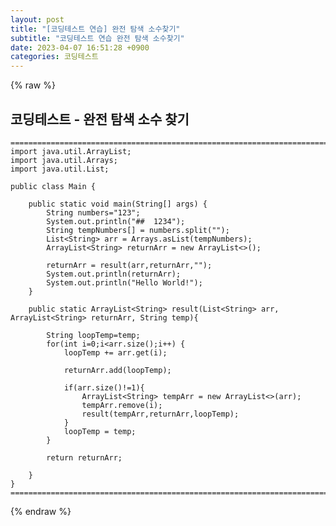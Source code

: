 ```yaml
---  
layout: post  
title: "[코딩테스트 연습] 완전 탐색 소수찾기"  
subtitle: "코딩테스트 연습 완전 탐색 소수찾기"  
date: 2023-04-07 16:51:28 +0900  
categories: 코딩테스트  
---  
```

{% raw %}  
## 코딩테스트 - 완전 탐색 소수 찾기  
	======================================================================================================  
	import java.util.ArrayList;  
	import java.util.Arrays;  
	import java.util.List;  
  
	public class Main {  
  
		public static void main(String[] args) {  
			String numbers="123";  
			System.out.println("##  1234");  
			String tempNumbers[] = numbers.split("");  
			List<String> arr = Arrays.asList(tempNumbers);  
			ArrayList<String> returnArr = new ArrayList<>();  
  
			returnArr = result(arr,returnArr,"");  
			System.out.println(returnArr);  
			System.out.println("Hello World!");  
		}  
  
		public static ArrayList<String> result(List<String> arr, ArrayList<String> returnArr, String temp){  
  
			String loopTemp=temp;  
			for(int i=0;i<arr.size();i++) {  
				loopTemp += arr.get(i);  
  
				returnArr.add(loopTemp);  
  
				if(arr.size()!=1){  
					ArrayList<String> tempArr = new ArrayList<>(arr);  
					tempArr.remove(i);  
					result(tempArr,returnArr,loopTemp);  
				}  
				loopTemp = temp;  
			}  
  
			return returnArr;  
  
		}  
	}  
	======================================================================================================  
{% endraw %}